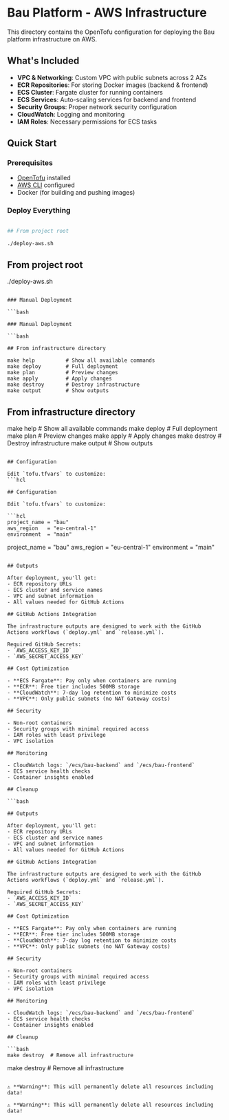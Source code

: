 # Bau Platform - AWS Infrastructure

This directory contains the OpenTofu configuration for deploying the Bau platform infrastructure on AWS.

## What's Included

- **VPC & Networking**: Custom VPC with public subnets across 2 AZs
- **ECR Repositories**: For storing Docker images (backend & frontend)
- **ECS Cluster**: Fargate cluster for running containers
- **ECS Services**: Auto-scaling services for backend and frontend
- **Security Groups**: Proper network security configuration
- **CloudWatch**: Logging and monitoring
- **IAM Roles**: Necessary permissions for ECS tasks

## Quick Start

### Prerequisites

- [OpenTofu](https://opentofu.org/docs/intro/install/) installed
- [AWS CLI](https://aws.amazon.com/cli/) configured
- Docker (for building and pushing images)

### Deploy Everything

```bash

## From project root

./deploy-aws.sh
```

## From project root

./deploy-aws.sh

```

### Manual Deployment

```bash

### Manual Deployment

```bash

## From infrastructure directory

make help          # Show all available commands
make deploy        # Full deployment
make plan          # Preview changes
make apply         # Apply changes
make destroy       # Destroy infrastructure
make output        # Show outputs
```

## From infrastructure directory

make help          # Show all available commands
make deploy        # Full deployment
make plan          # Preview changes
make apply         # Apply changes
make destroy       # Destroy infrastructure
make output        # Show outputs

```

## Configuration

Edit `tofu.tfvars` to customize:
```hcl

## Configuration

Edit `tofu.tfvars` to customize:

```hcl
project_name = "bau"
aws_region   = "eu-central-1"
environment  = "main"
```

project_name = "bau"
aws_region   = "eu-central-1"
environment  = "main"

```

## Outputs

After deployment, you'll get:
- ECR repository URLs
- ECS cluster and service names
- VPC and subnet information
- All values needed for GitHub Actions

## GitHub Actions Integration

The infrastructure outputs are designed to work with the GitHub Actions workflows (`deploy.yml` and `release.yml`).

Required GitHub Secrets:
- `AWS_ACCESS_KEY_ID`
- `AWS_SECRET_ACCESS_KEY`

## Cost Optimization

- **ECS Fargate**: Pay only when containers are running
- **ECR**: Free tier includes 500MB storage
- **CloudWatch**: 7-day log retention to minimize costs
- **VPC**: Only public subnets (no NAT Gateway costs)

## Security

- Non-root containers
- Security groups with minimal required access
- IAM roles with least privilege
- VPC isolation

## Monitoring

- CloudWatch logs: `/ecs/bau-backend` and `/ecs/bau-frontend`
- ECS service health checks
- Container insights enabled

## Cleanup

```bash

## Outputs

After deployment, you'll get:
- ECR repository URLs
- ECS cluster and service names
- VPC and subnet information
- All values needed for GitHub Actions

## GitHub Actions Integration

The infrastructure outputs are designed to work with the GitHub Actions workflows (`deploy.yml` and `release.yml`).

Required GitHub Secrets:
- `AWS_ACCESS_KEY_ID`
- `AWS_SECRET_ACCESS_KEY`

## Cost Optimization

- **ECS Fargate**: Pay only when containers are running
- **ECR**: Free tier includes 500MB storage
- **CloudWatch**: 7-day log retention to minimize costs
- **VPC**: Only public subnets (no NAT Gateway costs)

## Security

- Non-root containers
- Security groups with minimal required access
- IAM roles with least privilege
- VPC isolation

## Monitoring

- CloudWatch logs: `/ecs/bau-backend` and `/ecs/bau-frontend`
- ECS service health checks
- Container insights enabled

## Cleanup

```bash
make destroy  # Remove all infrastructure
```

make destroy  # Remove all infrastructure

```

⚠️ **Warning**: This will permanently delete all resources including data!

⚠️ **Warning**: This will permanently delete all resources including data!